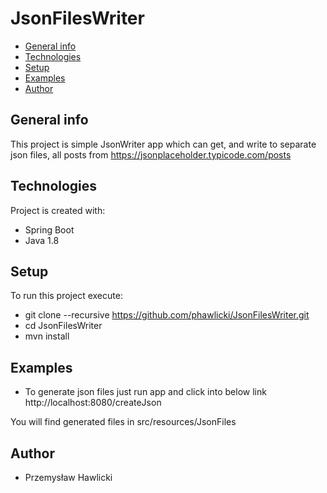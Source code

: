 # JsonFilesWriter
* [General info](#general-info)
* [Technologies](#technologies)
* [Setup](#setup)
* [Examples](#setup)
* [Author](#author)


## General info
This project is simple JsonWriter app which can get, and write to separate json files, 
all posts from https://jsonplaceholder.typicode.com/posts
	
## Technologies
Project is created with:
* Spring Boot
* Java 1.8
	
## Setup
To run this project execute:

* git clone --recursive https://github.com/phawlicki/JsonFilesWriter.git
* cd JsonFilesWriter
* mvn install


## Examples
* To generate json files just run app and click into below link
http://localhost:8080/createJson

You will find generated files in src/resources/JsonFiles
## Author
* Przemysław Hawlicki
